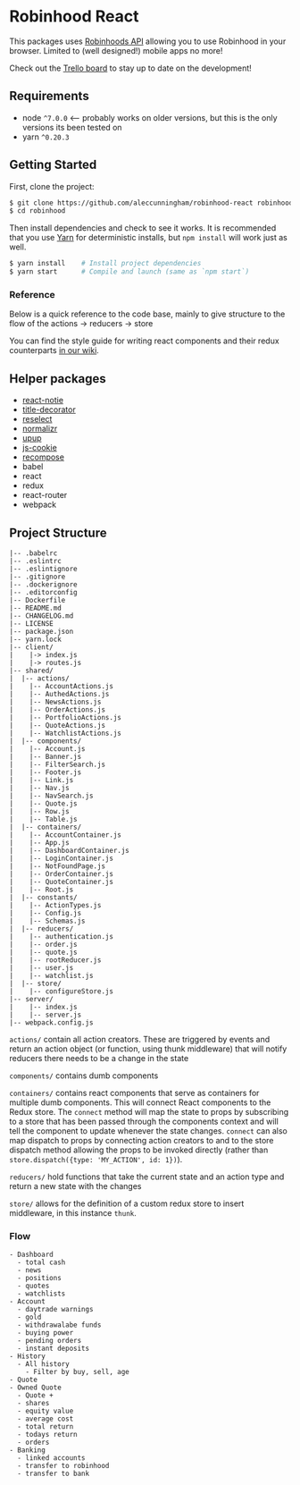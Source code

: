 # Robinhood React

This packages uses [Robinhoods API](https://github.com/sanko/Robinhood) allowing you to use Robinhood in your browser. Limited to (well designed!) mobile apps no more!

Check out the [Trello board](https://trello.com/b/A6Kpou2w/robinhood-react) to stay up to date on the development!

## Requirements
* node `^7.0.0`  <-- probably works on older versions, but this is the only versions its been tested on
* yarn `^0.20.3`

## Getting Started

First, clone the project:

```bash
$ git clone https://github.com/aleccunningham/robinhood-react robinhood
$ cd robinhood
```
Then install dependencies and check to see it works. It is recommended that you use [Yarn](https://yarnpkg.com/) for deterministic installs, but `npm install` will work just as well.

```bash
$ yarn install    # Install project dependencies
$ yarn start      # Compile and launch (same as `npm start`)
```

### Reference

Below is a quick reference to the code base, mainly to give structure to the flow of the actions -> reducers -> store

You can find the style guide for writing react components and their redux counterparts [in our wiki](https://github.com/aleccunningham/robinhood-react/wiki/Style-Guide).

## Helper packages

- [react-notie](https://github.com/vkbansal/react-notie)
- [title-decorator](https://github.com/gigobyte/react-document-title-decorator)
- [reselect](https://github.com/reactjs/reselect)
- [normalizr](https://github.com/paularmstrong/normalizr)
- [upup](https://github.com/TalAter/UpUp)
- [js-cookie](https://github.com/js-cookie/js-cookie)
- [recompose](https://github.com/acdlite/recompose#composition)
- babel
- react
- redux
- react-router
- webpack

## Project Structure

```
|-- .babelrc
|-- .eslintrc
|-- .eslintignore
|-- .gitignore
|-- .dockerignore
|-- .editorconfig
|-- Dockerfile
|-- README.md
|-- CHANGELOG.md
|-- LICENSE
|-- package.json
|-- yarn.lock
|-- client/
|    |-> index.js
|    |-> routes.js
|-- shared/
|  |-- actions/
|    |-- AccountActions.js
|    |-- AuthedActions.js
|    |-- NewsActions.js
|    |-- OrderActions.js
|    |-- PortfolioActions.js
|    |-- QuoteActions.js
|    |-- WatchlistActions.js
|  |-- components/
|    |-- Account.js
|    |-- Banner.js
|    |-- FilterSearch.js
|    |-- Footer.js
|    |-- Link.js
|    |-- Nav.js
|    |-- NavSearch.js
|    |-- Quote.js
|    |-- Row.js
|    |-- Table.js
|  |-- containers/
|    |-- AccountContainer.js
|    |-- App.js
|    |-- DashboardContainer.js
|    |-- LoginContainer.js
|    |-- NotFoundPage.js
|    |-- OrderContainer.js
|    |-- QuoteContainer.js
|    |-- Root.js
|  |-- constants/
|    |-- ActionTypes.js
|    |-- Config.js
|    |-- Schemas.js
|  |-- reducers/
|    |-- authentication.js
|    |-- order.js
|    |-- quote.js
|    |-- rootReducer.js
|    |-- user.js
|    |-- watchlist.js
|  |-- store/
|    |-- configureStore.js
|-- server/
|    |-- index.js
|    |-- server.js
|-- webpack.config.js
```


```actions/``` contain all action creators. These are triggered by events and return an action object (or function, using thunk middleware) that will notify reducers there needs to be a change in the state

```components/``` contains dumb components

```containers/``` contains react components that serve as containers for multiple dumb components. This will connect React components to the Redux store. The ```connect``` method will map the state to props by subscribing to a store that has been passed through the components context and will tell the component to update whenever the state changes. ```connect``` can also map dispatch to props by connecting action creators to and to the store dispatch method allowing the props to be invoked directly (rather than ```store.dispatch({type: 'MY_ACTION', id: 1})```).

```reducers/``` hold functions that take the current state and an action type and return a new state with the changes

```store/``` allows for the definition of a custom redux store to insert middleware, in this instance ```thunk```.

### Flow

```
- Dashboard
  - total cash
  - news
  - positions
  - quotes
  - watchlists
- Account
  - daytrade warnings
  - gold
  - withdrawalabe funds
  - buying power
  - pending orders
  - instant deposits
- History
  - All history
    - Filter by buy, sell, age
- Quote
- Owned Quote
  - Quote +
  - shares
  - equity value
  - average cost
  - total return
  - todays return
  - orders
- Banking
  - linked accounts
  - transfer to robinhood
  - transfer to bank
```
